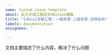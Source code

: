 ```yaml
---
name: Custom issue template
about: 此为文档工程的文档issue模版
title: "[docs]文档工程：一级目录-二级目录-文档名称"
labels: documentation
assignees: ''

---
```


文档主要描述了什么内容，解决了什么问题
